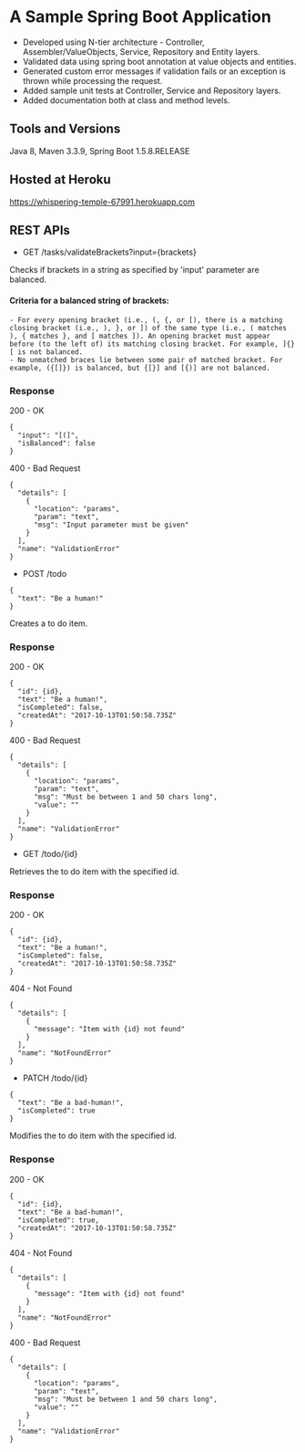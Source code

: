 # A Sample Spring Boot Application
- Developed using N-tier architecture - Controller, Assembler/ValueObjects, Service, Repository and Entity layers.
- Validated data using spring boot annotation at value objects and entities.
- Generated custom error messages if validation fails or an exception is thrown while processing the request.
- Added sample unit tests at Controller, Service and Repository layers.
- Added documentation both at class and method levels.

## Tools and Versions
Java 8, Maven 3.3.9, Spring Boot 1.5.8.RELEASE

## Hosted at Heroku
https://whispering-temple-67991.herokuapp.com

## REST APIs

- GET /tasks/validateBrackets?input={brackets}

Checks if brackets in a string as specified by 'input' parameter are balanced.

#### Criteria for a balanced string of brackets:
    - For every opening bracket (i.e., (, {, or [), there is a matching closing bracket (i.e., ), }, or ]) of the same type (i.e., ( matches ), { matches }, and [ matches ]). An opening bracket must appear before (to the left of) its matching closing bracket. For example, ]{}[ is not balanced.
    - No unmatched braces lie between some pair of matched bracket. For example, ({[]}) is balanced, but {[}] and [{)] are not balanced.

### Response

200 - OK
```
{
  "input": "[(]",
  "isBalanced": false
}
```
400 - Bad Request
```
{
  "details": [
    {
      "location": "params",
      "param": "text",
      "msg": "Input parameter must be given"
    }
  ],
  "name": "ValidationError"
}
```

- POST /todo
```
{
  "text": "Be a human!"
}
```

Creates a to do item.

### Response

200 - OK
```
{
  "id": {id},
  "text": "Be a human!",
  "isCompleted": false,
  "createdAt": "2017-10-13T01:50:58.735Z"
}
```
400 - Bad Request
```
{
  "details": [
    {
      "location": "params",
      "param": "text",
      "msg": "Must be between 1 and 50 chars long",
      "value": ""
    }
  ],
  "name": "ValidationError"
}
```

- GET /todo/{id}

Retrieves the to do item with the specified id.

### Response

200 - OK
```
{
  "id": {id},
  "text": "Be a human!",
  "isCompleted": false,
  "createdAt": "2017-10-13T01:50:58.735Z"
}
```
404 - Not Found
```
{
  "details": [
    {
      "message": "Item with {id} not found"
    }
  ],
  "name": "NotFoundError"
}
```

- PATCH /todo/{id}
```
{
  "text": "Be a bad-human!",
  "isCompleted": true
}
```

Modifies the to do item with the specified id.

### Response

200 - OK
```
{
  "id": {id},
  "text": "Be a bad-human!",
  "isCompleted": true,
  "createdAt": "2017-10-13T01:50:58.735Z"
}
```
404 - Not Found
```
{
  "details": [
    {
      "message": "Item with {id} not found"
    }
  ],
  "name": "NotFoundError"
}
```
400 - Bad Request
```
{
  "details": [
    {
      "location": "params",
      "param": "text",
      "msg": "Must be between 1 and 50 chars long",
      "value": ""
    }
  ],
  "name": "ValidationError"
}
```

